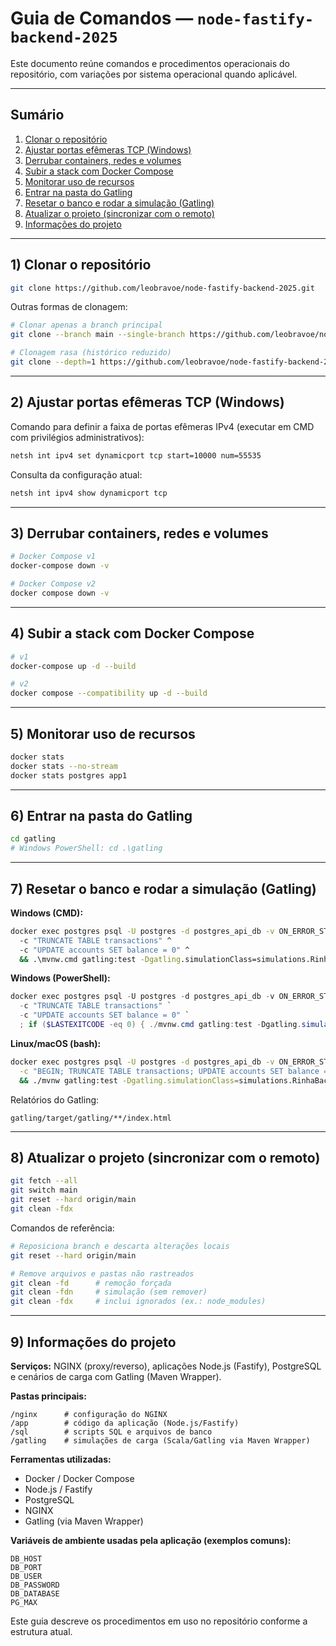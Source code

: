 # Guia de Comandos — `node-fastify-backend-2025`

Este documento reúne comandos e procedimentos operacionais do repositório, com variações por sistema operacional quando aplicável.

---

## Sumário
1. [Clonar o repositório](#1-clonar-o-repositório)
2. [Ajustar portas efêmeras TCP (Windows)](#2-ajustar-portas-efêmeras-tcp-windows)
3. [Derrubar containers, redes e volumes](#3-derrubar-containers-redes-e-volumes)
4. [Subir a stack com Docker Compose](#4-subir-a-stack-com-docker-compose)
5. [Monitorar uso de recursos](#5-monitorar-uso-de-recursos)
6. [Entrar na pasta do Gatling](#6-entrar-na-pasta-do-gatling)
7. [Resetar o banco e rodar a simulação (Gatling)](#7-resetar-o-banco-e-rodar-a-simulação-gatling)
8. [Atualizar o projeto (sincronizar com o remoto)](#8-atualizar-o-projeto-sincronizar-com-o-remoto)
9. [Informações do projeto](#9-informações-do-projeto)

---

## 1) Clonar o repositório

```bash
git clone https://github.com/leobravoe/node-fastify-backend-2025.git
```

Outras formas de clonagem:
```bash
# Clonar apenas a branch principal
git clone --branch main --single-branch https://github.com/leobravoe/node-fastify-backend-2025.git

# Clonagem rasa (histórico reduzido)
git clone --depth=1 https://github.com/leobravoe/node-fastify-backend-2025.git
```

---

## 2) Ajustar portas efêmeras TCP (Windows)

Comando para definir a faixa de portas efêmeras IPv4 (executar em CMD com privilégios administrativos):

```cmd
netsh int ipv4 set dynamicport tcp start=10000 num=55535
```
Consulta da configuração atual:
```cmd
netsh int ipv4 show dynamicport tcp
```

---

## 3) Derrubar containers, redes e volumes

```bash
# Docker Compose v1
docker-compose down -v

# Docker Compose v2
docker compose down -v
```

---

## 4) Subir a stack com Docker Compose

```bash
# v1
docker-compose up -d --build

# v2
docker compose --compatibility up -d --build
```

---

## 5) Monitorar uso de recursos

```bash
docker stats
docker stats --no-stream
docker stats postgres app1
```

---

## 6) Entrar na pasta do Gatling

```bash
cd gatling
# Windows PowerShell: cd .\gatling
```

---

## 7) Resetar o banco e rodar a simulação (Gatling)

**Windows (CMD):**
```cmd
docker exec postgres psql -U postgres -d postgres_api_db -v ON_ERROR_STOP=1 ^
  -c "TRUNCATE TABLE transactions" ^
  -c "UPDATE accounts SET balance = 0" ^
  && .\mvnw.cmd gatling:test -Dgatling.simulationClass=simulations.RinhaBackendCrebitosSimulation
```

**Windows (PowerShell):**
```powershell
docker exec postgres psql -U postgres -d postgres_api_db -v ON_ERROR_STOP=1 `
  -c "TRUNCATE TABLE transactions" `
  -c "UPDATE accounts SET balance = 0" `
  ; if ($LASTEXITCODE -eq 0) { ./mvnw.cmd gatling:test -Dgatling.simulationClass=simulations.RinhaBackendCrebitosSimulation }
```

**Linux/macOS (bash):**
```bash
docker exec postgres psql -U postgres -d postgres_api_db -v ON_ERROR_STOP=1 \
  -c "BEGIN; TRUNCATE TABLE transactions; UPDATE accounts SET balance = 0; COMMIT;" \
  && ./mvnw gatling:test -Dgatling.simulationClass=simulations.RinhaBackendCrebitosSimulation
```

Relatórios do Gatling:
```
gatling/target/gatling/**/index.html
```

---

## 8) Atualizar o projeto (sincronizar com o remoto)

```bash
git fetch --all
git switch main
git reset --hard origin/main
git clean -fdx
```

Comandos de referência:

```bash
# Reposiciona branch e descarta alterações locais
git reset --hard origin/main

# Remove arquivos e pastas não rastreados
git clean -fd      # remoção forçada
git clean -fdn     # simulação (sem remover)
git clean -fdx     # inclui ignorados (ex.: node_modules)
```

---

## 9) Informações do projeto

**Serviços:** NGINX (proxy/reverso), aplicações Node.js (Fastify), PostgreSQL e cenários de carga com Gatling (Maven Wrapper).

**Pastas principais:**
```
/nginx      # configuração do NGINX
/app        # código da aplicação (Node.js/Fastify)
/sql        # scripts SQL e arquivos de banco
/gatling    # simulações de carga (Scala/Gatling via Maven Wrapper)
```

**Ferramentas utilizadas:**
- Docker / Docker Compose
- Node.js / Fastify
- PostgreSQL
- NGINX
- Gatling (via Maven Wrapper)

**Variáveis de ambiente usadas pela aplicação (exemplos comuns):**
```
DB_HOST
DB_PORT
DB_USER
DB_PASSWORD
DB_DATABASE
PG_MAX
```

Este guia descreve os procedimentos em uso no repositório conforme a estrutura atual.
